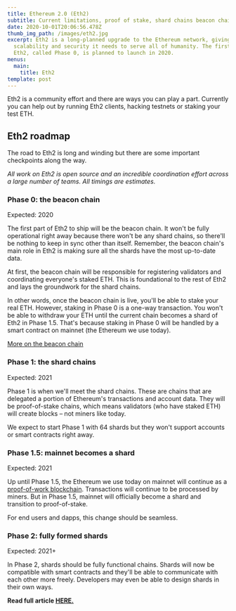 ```yaml
---
title: Ethereum 2.0 (Eth2)
subtitle: Current limitations, proof of stake, shard chains beacon chain and many more.
date: 2020-10-01T20:06:56.478Z
thumb_img_path: /images/eth2.jpg
excerpt: Eth2 is a long-planned upgrade to the Ethereum network, giving it the
  scalability and security it needs to serve all of humanity. The first stage of
  Eth2, called Phase 0, is planned to launch in 2020.
menus:
  main:
    title: Eth2
template: post
---
```

Eth2 is a community effort and there are ways you can play a part. Currently you can help out by running Eth2 clients, hacking testnets or staking your test ETH.

## Eth2 roadmap

The road to Eth2 is long and winding but there are some important checkpoints along the way.

*All work on Eth2 is open source and an incredible coordination effort across a large number of teams. All timings are estimates.*

### Phase 0: the beacon chain

Expected: 2020

The first part of Eth2 to ship will be the beacon chain. It won't be fully operational right away because there won't be any shard chains, so there'll be nothing to keep in sync other than itself. Remember, the beacon chain's main role in Eth2 is making sure all the shards have the most up-to-date data.

At first, the beacon chain will be responsible for registering validators and coordinating everyone's staked ETH. This is foundational to the rest of Eth2 and lays the groundwork for the shard chains.

In other words, once the beacon chain is live, you'll be able to stake your real ETH. However, staking in Phase 0 is a one-way transaction. You won't be able to withdraw your ETH until the current chain becomes a shard of Eth2 in Phase 1.5. That's because staking in Phase 0 will be handled by a smart contract on mainnet (the Ethereum we use today).

[More on the beacon chain](https://ethereum.org/en/eth2/the-beacon-chain/)

### Phase 1: the shard chains

Expected: 2021

Phase 1 is when we'll meet the shard chains. These are chains that are delegated a portion of Ethereum's transactions and account data. They will be proof-of-stake chains, which means validators (who have staked ETH) will create blocks – not miners like today.

We expect to start Phase 1 with 64 shards but they won't support accounts or smart contracts right away.

### Phase 1.5: mainnet becomes a shard

Expected: 2021

Up until Phase 1.5, the Ethereum we use today on mainnet will continue as a [proof-of-work blockchain](https://ethereum.org/en/learn/#proof-of-work-and-mining). Transactions will continue to be processed by miners. But in Phase 1.5, mainnet will officially become a shard and transition to proof-of-stake.

For end users and dapps, this change should be seamless.

### Phase 2: fully formed shards

Expected: 2021+

In Phase 2, shards should be fully functional chains. Shards will now be compatible with smart contracts and they'll be able to communicate with each other more freely. Developers may even be able to design shards in their own ways.



**Read full article [HERE.](https://ethereum.org/en/eth2/)**